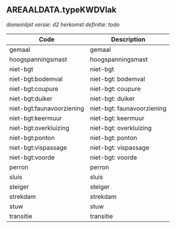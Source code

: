## AREAALDATA.typeKWDVlak

*domeinlijst versie: d2* *herkomst definitie: todo*

 |Code |Description	|
|	---	|	---	|
| gemaal | gemaal |
| hoogspanningsmast | hoogspanningsmast |
| niet-bgt | niet-bgt |
| niet-bgt:bodemval | niet-bgt: bodemval |
| niet-bgt:coupure | niet-bgt: coupure |
| niet-bgt:duiker | niet-bgt: duiker |
| niet-bgt:faunavoorziening | niet-bgt: faunavoorziening |
| niet-bgt:keermuur | niet-bgt: keermuur |
| niet-bgt:overkluizing | niet-bgt: overkluizing |
| niet-bgt:ponton | niet-bgt: ponton |
| niet-bgt:vispassage | niet-bgt: vispassage |
| niet-bgt:voorde | niet-bgt: voorde |
| perron | perron |
| sluis | sluis |
| steiger | steiger |
| strekdam | strekdam |
| stuw | stuw |
| transitie | transitie |
